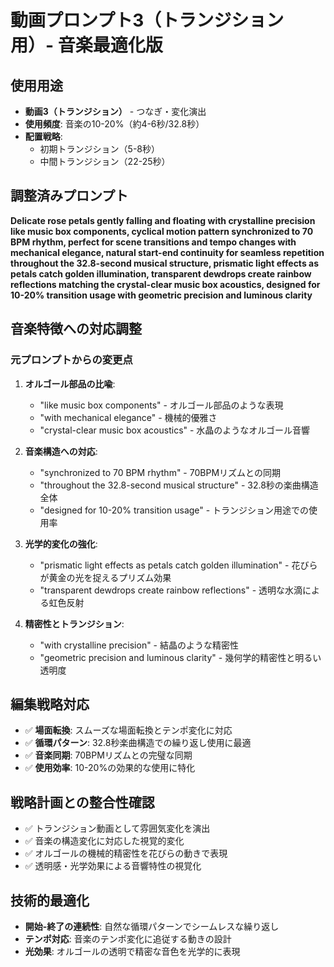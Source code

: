 # 動画プロンプト3（トランジション用）- 音楽最適化版

## 使用用途
- **動画3（トランジション）** - つなぎ・変化演出
- **使用頻度**: 音楽の10-20%（約4-6秒/32.8秒）
- **配置戦略**:
  - 初期トランジション（5-8秒）
  - 中間トランジション（22-25秒）

## 調整済みプロンプト

**Delicate rose petals gently falling and floating with crystalline precision like music box components, cyclical motion pattern synchronized to 70 BPM rhythm, perfect for scene transitions and tempo changes with mechanical elegance, natural start-end continuity for seamless repetition throughout the 32.8-second musical structure, prismatic light effects as petals catch golden illumination, transparent dewdrops create rainbow reflections matching the crystal-clear music box acoustics, designed for 10-20% transition usage with geometric precision and luminous clarity**

## 音楽特徴への対応調整

### 元プロンプトからの変更点
1. **オルゴール部品の比喩**:
   - "like music box components" - オルゴール部品のような表現
   - "with mechanical elegance" - 機械的優雅さ
   - "crystal-clear music box acoustics" - 水晶のようなオルゴール音響

2. **音楽構造への対応**:
   - "synchronized to 70 BPM rhythm" - 70BPMリズムとの同期
   - "throughout the 32.8-second musical structure" - 32.8秒の楽曲構造全体
   - "designed for 10-20% transition usage" - トランジション用途での使用率

3. **光学的変化の強化**:
   - "prismatic light effects as petals catch golden illumination" - 花びらが黄金の光を捉えるプリズム効果
   - "transparent dewdrops create rainbow reflections" - 透明な水滴による虹色反射

4. **精密性とトランジション**:
   - "with crystalline precision" - 結晶のような精密性
   - "geometric precision and luminous clarity" - 幾何学的精密性と明るい透明度

## 編集戦略対応
- ✅ **場面転換**: スムーズな場面転換とテンポ変化に対応
- ✅ **循環パターン**: 32.8秒楽曲構造での繰り返し使用に最適
- ✅ **音楽同期**: 70BPMリズムとの完璧な同期
- ✅ **使用効率**: 10-20%の効果的な使用に特化

## 戦略計画との整合性確認
- ✅ トランジション動画として雰囲気変化を演出
- ✅ 音楽の構造変化に対応した視覚的変化
- ✅ オルゴールの機械的精密性を花びらの動きで表現
- ✅ 透明感・光学効果による音響特性の視覚化

## 技術的最適化
- **開始-終了の連続性**: 自然な循環パターンでシームレスな繰り返し
- **テンポ対応**: 音楽のテンポ変化に追従する動きの設計
- **光効果**: オルゴールの透明で精密な音色を光学的に表現